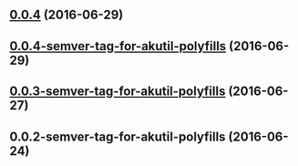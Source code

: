 <a name="0.0.4"></a>
## [0.0.4](https://aui-team-bot/https://bitbucket.org/atlassian/atlaskit-spike/compare/0.0.4-semver-tag-for-akutil-polyfills...v0.0.4) (2016-06-29)



<a name="0.0.4-semver-tag-for-akutil-polyfills"></a>
## [0.0.4-semver-tag-for-akutil-polyfills](https://aui-team-bot/https://bitbucket.org/atlassian/atlaskit-spike/compare/0.0.3-semver-tag-for-akutil-polyfills...0.0.4-semver-tag-for-akutil-polyfills) (2016-06-29)



<a name="0.0.3-semver-tag-for-akutil-polyfills"></a>
## [0.0.3-semver-tag-for-akutil-polyfills](https://aui-team-bot/https://bitbucket.org/atlassian/atlaskit-spike/compare/0.0.2-semver-tag-for-akutil-polyfills...0.0.3-semver-tag-for-akutil-polyfills) (2016-06-27)



<a name="0.0.2-semver-tag-for-akutil-polyfills"></a>
## 0.0.2-semver-tag-for-akutil-polyfills (2016-06-24)




